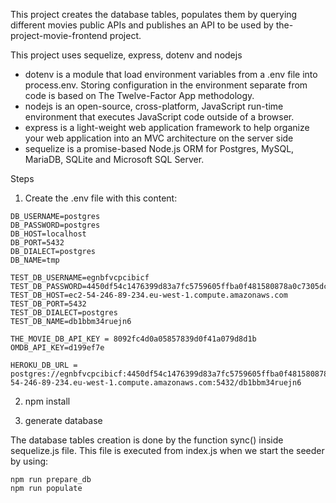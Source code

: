This project creates the database tables, populates them by querying different movies public APIs and publishes an API to be used by the-project-movie-frontend project.

This project uses sequelize, express, dotenv and nodejs

- dotenv is a module  that load  environment variables from a .env file into process.env. Storing configuration in the environment separate from code is based on The Twelve-Factor App methodology.
- nodejs is an open-source, cross-platform, JavaScript run-time environment that executes JavaScript code outside of a browser.
- express is a light-weight web application framework to help organize your web application into an MVC architecture on the server side
- sequelize is a promise-based Node.js ORM for Postgres, MySQL, MariaDB, SQLite and Microsoft SQL Server.

Steps

1. Create the .env file with this content:

  ```
  DB_USERNAME=postgres
  DB_PASSWORD=postgres
  DB_HOST=localhost
  DB_PORT=5432
  DB_DIALECT=postgres
  DB_NAME=tmp

  TEST_DB_USERNAME=egnbfvcpcibicf
  TEST_DB_PASSWORD=4450df54c1476399d83a7fc5759605ffba0f481580878a0c7305dc6e78b2aed0
  TEST_DB_HOST=ec2-54-246-89-234.eu-west-1.compute.amazonaws.com
  TEST_DB_PORT=5432
  TEST_DB_DIALECT=postgres
  TEST_DB_NAME=db1bbm34ruejn6

  THE_MOVIE_DB_API_KEY = 8092fc4d0a05857839d0f41a079d8d1b
  OMDB_API_KEY=d199ef7e

  HEROKU_DB_URL = postgres://egnbfvcpcibicf:4450df54c1476399d83a7fc5759605ffba0f481580878a0c7305dc6e78b2aed0@ec2-54-246-89-234.eu-west-1.compute.amazonaws.com:5432/db1bbm34ruejn6
  ```

2. npm install

3. generate database

  The database tables creation is done by the function sync() inside sequelize.js file. This file is executed from index.js when we start the seeder by using:

  ```
  npm run prepare_db
  npm run populate
  ```

